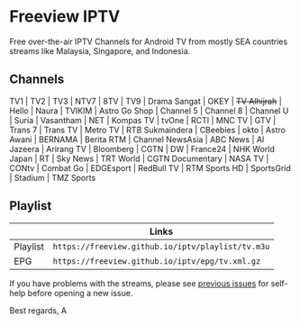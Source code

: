 # Freeview IPTV

Free over-the-air IPTV Channels for Android TV from mostly SEA countries streams like Malaysia, Singapore, and Indonesia. 

## Channels

TV1 | TV2 | TV3 | NTV7 | 8TV | TV9 | Drama Sangat | OKEY | ~~TV Alhijrah~~ | Hello | Naura | TVIKIM | Astro Go Shop  | Channel 5  | Channel 8  | Channel U  | Suria  | Vasantham  | NET | Kompas TV | tvOne | RCTI | MNC TV | GTV | Trans 7 | Trans TV | Metro TV | RTB Sukmaindera | CBeebies | okto | Astro Awani  | BERNAMA  | Berita RTM | Channel NewsAsia  | ABC News | Al Jazeera | Arirang TV | Bloomberg  | CGTN | DW | France24 | NHK World Japan | RT | Sky News | TRT World | CGTN Documentary | NASA TV | CONtv | Combat Go | EDGEsport | RedBull TV | RTM Sports HD | SportsGrid | Stadium | TMZ Sports 

## Playlist

||Links|
|-|-|
|Playlist|`https://freeview.github.io/iptv/playlist/tv.m3u`|
|EPG|`https://freeview.github.io/iptv/epg/tv.xml.gz`|

If you have problems with the streams, please see [previous issues](https://github.com/freeview/iptv/issues?q=is%3Aissue+is%3Aclosed) for self-help before opening a new issue.

Best regards,
A
